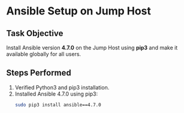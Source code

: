 #  Ansible Setup on Jump Host

##  Task Objective
Install Ansible version **4.7.0** on the Jump Host using **pip3** and make it available globally for all users.

## Steps Performed
1. Verified Python3 and pip3 installation.
2. Installed Ansible 4.7.0 using pip3:
   ```bash
   sudo pip3 install ansible==4.7.0
